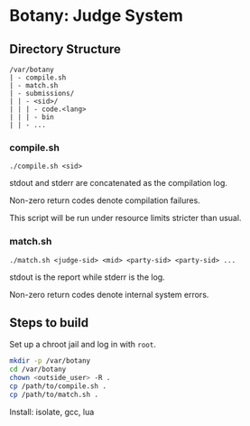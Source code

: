 # Botany: Judge System

## Directory Structure

```
/var/botany
| - compile.sh
| - match.sh
| - submissions/
| | - <sid>/
| | | - code.<lang>
| | | - bin
| | - ...
```

### compile.sh

```
./compile.sh <sid>
```

stdout and stderr are concatenated as the compilation log.

Non-zero return codes denote compilation failures.

This script will be run under resource limits stricter than usual.

### match.sh

```
./match.sh <judge-sid> <mid> <party-sid> <party-sid> ...
```

stdout is the report while stderr is the log.

Non-zero return codes denote internal system errors.

## Steps to build

Set up a chroot jail and log in with `root`.

```sh
mkdir -p /var/botany
cd /var/botany
chown <outside_user> -R .
cp /path/to/compile.sh .
cp /path/to/match.sh .
```

Install: isolate, gcc, lua
